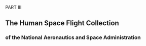 PART III
## The Human Space Flight Collection
### of the National Aeronautics and Space Administration
